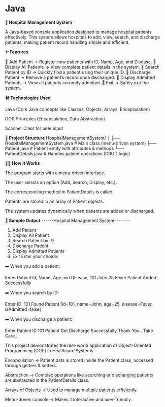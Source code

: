 # Java 
**🏥 Hospital Management System**

A Java-based console application designed to manage hospital patients effectively.
This system allows hospitals to add, view, search, and discharge patients, making patient record handling simple and efficient.

**✨ Features**

🔹 Add Patient → Register new patients with ID, Name, Age, and Disease.
🔹 Display All Patients → View complete patient details in the system.
🔹 Search Patient by ID → Quickly find a patient using their unique ID.
🔹 Discharge Patient → Remove a patient’s record once discharged.
🔹 Display Admitted Patients → View all patients currently admitted.
🔹 Exit → Safely exit the system.

**🛠️ Technologies Used**

Java (Core Java concepts like Classes, Objects, Arrays, Encapsulation)

OOP Principles (Encapsulation, Data Abstraction)

Scanner Class for user input

**📂 Project Structure**
HospitalManagementSystem/
│
├── HospitalManagementSystem.java   # Main class (menu-driven system)
├── Patient.java                     # Patient entity with attributes & methods
└── PatientDetails.java              # Handles patient operations (CRUD logic)

**🧑‍💻 How It Works**

The program starts with a menu-driven interface.

The user selects an option (Add, Search, Display, etc.).

The corresponding method in PatientDetails is called.

Patients are stored in an array of Patient objects.

The system updates dynamically when patients are added or discharged.

**🔑 Sample Output**
------Hospital Management System--------
1. Add Patient
2. Display All Patient
3. Search Patient by ID
4. Discharge Patient
5. Display Admitted Patients
6. Exit
Enter your choice: 


➡️ When you add a patient:

Enter Patient Id, Name, Age and Disease:
101 John 25 Fever
Patient Added Successfully


➡️ When you search by ID:

Enter ID: 
101
Found
Patient [id=101, name=John, age=25, disease=Fever, isAdmitted=false]


➡️ When you discharge a patient:

Enter Patient ID 
101
Patient Got Discharge Successfully
Thank You.. Take Care..


This project demonstrates the real-world application of Object-Oriented Programming (OOP) in Healthcare Systems.

Encapsulation → Patient data is stored inside the Patient class, accessed through getters & setters.

Abstraction → Complex operations like searching or discharging patients are abstracted in the PatientDetails class.

Arrays of Objects → Used to manage multiple patients efficiently.

Menu-driven console → Makes it interactive and user-friendly.

